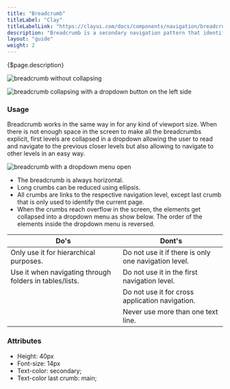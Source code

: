 ```yaml
---
title: "Breadcrumb"
titleLabel: "Clay"
titleLabelLink: "https://clayui.com/docs/components/navigation/breadcrumbs.html"
description: "Breadcrumb is a secondary navigation pattern that identifies the page position inside a hierarchy."
layout: "guide"
weight: 2
---
```


<div class="page-description">{$page.description}</div>

![breadcrumb without collapsing](../../../images/Breadcrumb.png)

![breadcrumb collapsing with a dropdown button on the left side](../../../images/BreadcrumbDropdown.png)

### Usage

Breadcrumb works in the same way in for any kind of viewport size. When there is not enough space in the screen to make all the breadcrumbs explicit, first levels are collapsed in a dropdown allowing the user to read and navigate to the previous closer levels but also allowing to navigate to other levels in an easy way.

![breadcrumb with a dropdown menu open](../../../images/BreadcrumbExample.png)

* The breadcrumb is always horizontal.
* Long crumbs can be reduced using ellipsis.
* All crumbs are links to the respective navigation level, except last crumb that is only used to identify the current page.
* When the crumbs reach overflow in the screen, the elements get collapsed into a dropdown menu as show below. The order of the elements inside the dropdown menu is reversed.

| Do's | Dont's |
| ---- | ------ |
| Only use it for hierarchical purposes. | Do not use it if there is only one navigation level. |
| Use it when navigating through folders in tables/lists. | Do not use it in the first navigation level. |
| | Do not use it for cross application navigation. |
| | Never use more than one text line. |


### Attributes
* Height: 40px
* Font-size: 14px
* Text-color: secondary;
* Text-color last crumb: main;



